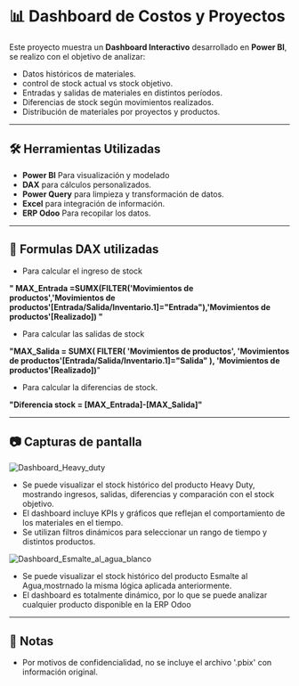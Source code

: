 # 📊 Dashboard de Costos y Proyectos

Este proyecto muestra un **Dashboard Interactivo** desarrollado en **Power BI**, se realizo con el objetivo de analizar:
- Datos históricos de materiales.
- control de stock actual vs stock objetivo.
- Entradas y salidas de materiales en distintos períodos.
- Diferencias de stock según movimientos realizados.
- Distribución de materiales por proyectos y productos.


---


## 🛠️ Herramientas Utilizadas
- **Power BI** Para visualización y modelado
- **DAX** para cálculos personalizados.
- **Power Query** para limpieza y transformación de datos.
- **Excel** para integración de información.
- **ERP Odoo** Para recopilar los datos.


---


## 🧮 Formulas DAX utilizadas

- Para calcular el ingreso de stock
  
**" MAX_Entrada =SUMX(FILTER('Movimientos de productos','Movimientos de productos'[Entrada/Salida/Inventario.1]="Entrada"),'Movimientos de productos'[Realizado]) "**
  
- Para calcular las salidas de stock
  
**"MAX_Salida =
   SUMX(
        FILTER(
              'Movimientos de productos',
              'Movimientos de productos'[Entrada/Salida/Inventario.1]="Salida"
        ),
        'Movimientos de productos'[Realizado])**"
  
- Para calcular la diferencias de stock.
  
**"Diferencia stock = [MAX_Entrada]-[MAX_Salida]"**


---


## 📷 Capturas de pantalla


![Dashboard_Heavy_duty](https://github.com/user-attachments/assets/810cc938-dac1-4463-a157-9c22f848a40a)
- Se puede visualizar el stock histórico del producto Heavy Duty, mostrando ingresos, salidas, diferencias y comparación con el stock objetivo.
- El dashboard incluye KPIs y gráficos que reflejan el comportamiento de los materiales en el tiempo.
- Se utilizan filtros dinámicos para seleccionar un rango de tiempo y distintos productos.

![Dashboard_Esmalte_al_agua_blanco](https://github.com/user-attachments/assets/142d0b1b-7826-400f-8b04-b0bf8e052ce1)

- Se puede visualizar el stock histórico del producto Esmalte al Agua,mostrnado la misma lógica aplicada anteriormente.
- El dashboard es totalmente dinámico, por lo que se puede analizar cualquier producto disponible en la ERP Odoo



---


## 📌 Notas
- Por motivos de confidencialidad, no se incluye el archivo '.pbix' con información original.
  
